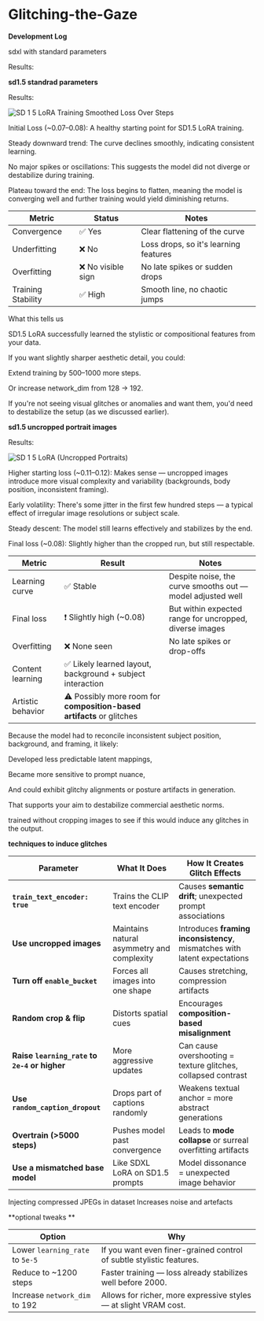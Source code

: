 # Glitching-the-Gaze



**Development Log**


sdxl with standard parameters 

Results:


**sd1.5 standrad parameters**

Results:

![SD 1 5 LoRA Training Smoothed Loss Over Steps](https://github.com/user-attachments/assets/c9966933-fe42-4e83-98df-001377fee8d7)

Initial Loss (~0.07–0.08): A healthy starting point for SD1.5 LoRA training.

Steady downward trend: The curve declines smoothly, indicating consistent learning.

No major spikes or oscillations: This suggests the model did not diverge or destabilize during training.

Plateau toward the end: The loss begins to flatten, meaning the model is converging well and further training would yield diminishing returns.



| Metric             | Status            | Notes                                 |
| ------------------ | ----------------- | ------------------------------------- |
| Convergence        | ✅ Yes             | Clear flattening of the curve         |
| Underfitting       | ❌ No              | Loss drops, so it's learning features |
| Overfitting        | ❌ No visible sign | No late spikes or sudden drops        |
| Training Stability | ✅ High            | Smooth line, no chaotic jumps         |


What this tells us

SD1.5 LoRA successfully learned the stylistic or compositional features from your data.

If you want slightly sharper aesthetic detail, you could:

Extend training by 500–1000 more steps.

Or increase network_dim from 128 → 192.

If you're not seeing visual glitches or anomalies and want them, you'd need to destabilize the setup (as we discussed earlier).




**sd1.5 uncropped portrait images**

Results:

![SD 1 5 LoRA (Uncropped Portraits)](https://github.com/user-attachments/assets/d797216f-4bcc-4ac4-bfb6-ff8f46725e14)


Higher starting loss (~0.11–0.12): Makes sense — uncropped images introduce more visual complexity and variability (backgrounds, body position, inconsistent framing).

Early volatility: There's some jitter in the first few hundred steps — a typical effect of irregular image resolutions or subject scale.

Steady descent: The model still learns effectively and stabilizes by the end.

Final loss (~0.08): Slightly higher than the cropped run, but still respectable.


| Metric            | Result                                                                | Notes                                                      |
| ----------------- | --------------------------------------------------------------------- | ---------------------------------------------------------- |
| Learning curve    | ✅ Stable                                                              | Despite noise, the curve smooths out — model adjusted well |
| Final loss        | ❗ Slightly high (\~0.08)                                              | But within expected range for uncropped, diverse images    |
| Overfitting       | ❌ None seen                                                           | No late spikes or drop-offs                                |
| Content learning  | ✅ Likely learned layout, background + subject interaction             |                                                            |
| Artistic behavior | ⚠️ Possibly more room for **composition-based artifacts** or glitches |                                                            |

Because the model had to reconcile inconsistent subject position, background, and framing, it likely:

Developed less predictable latent mappings,

Became more sensitive to prompt nuance,

And could exhibit glitchy alignments or posture artifacts in generation.

That supports your aim to destabilize commercial aesthetic norms.


trained without cropping images to see if this would induce any glitches in the output.
























**techniques to induce glitches**


| Parameter                                     | What It Does                               | How It Creates Glitch Effects                                             |
| --------------------------------------------- | ------------------------------------------ | ------------------------------------------------------------------------- |
| **`train_text_encoder: true`**                | Trains the CLIP text encoder               | Causes **semantic drift**; unexpected prompt associations                 |
| **Use uncropped images**                      | Maintains natural asymmetry and complexity | Introduces **framing inconsistency**, mismatches with latent expectations |
| **Turn off `enable_bucket`**                  | Forces all images into one shape           | Causes stretching, compression artifacts                                  |
| **Random crop & flip**                        | Distorts spatial cues                      | Encourages **composition-based misalignment**                             |
| **Raise `learning_rate` to `2e-4` or higher** | More aggressive updates                    | Can cause overshooting = texture glitches, collapsed contrast             |
| **Use `random_caption_dropout`**              | Drops part of captions randomly            | Weakens textual anchor = more abstract generations                        |
| **Overtrain (>5000 steps)**                   | Pushes model past convergence              | Leads to **mode collapse** or surreal overfitting artifacts               |
| **Use a mismatched base model**               | Like SDXL LoRA on SD1.5 prompts            | Model dissonance = unexpected image behavior                              |
   Injecting compressed JPEGs in dataset	Increases noise and artefacts




**optional tweaks **

| Option                          | Why                                                                  |
| ------------------------------- | -------------------------------------------------------------------- |
| Lower `learning_rate` to `5e-5` | If you want even finer-grained control of subtle stylistic features. |
| Reduce to \~1200 steps          | Faster training — loss already stabilizes well before 2000.          |
| Increase `network_dim` to 192   | Allows for richer, more expressive styles — at slight VRAM cost.     |











